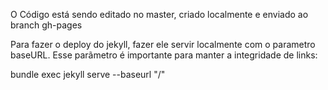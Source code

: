 O Código está sendo editado no master, criado localmente e enviado ao branch gh-pages

Para fazer o deploy do jekyll, fazer ele servir localmente com o parametro baseURL.
Esse parãmetro é importante para manter a integridade de links:

bundle exec jekyll serve --baseurl "/"
